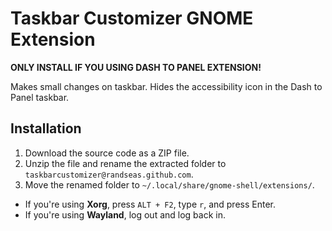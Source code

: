 # Taskbar Customizer GNOME Extension

**ONLY INSTALL IF YOU USING DASH TO PANEL EXTENSION!**

Makes small changes on taskbar.
Hides the accessibility icon in the Dash to Panel taskbar.

## Installation

1. Download the source code as a ZIP file.
2. Unzip the file and rename the extracted folder to `taskbarcustomizer@randseas.github.com`.
3. Move the renamed folder to `~/.local/share/gnome-shell/extensions/`.

- If you're using **Xorg**, press `ALT + F2`, type `r`, and press Enter.
- If you're using **Wayland**, log out and log back in.
